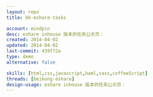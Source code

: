 ```yaml
---
layout: repo
title: bk-eshare-tasks

account: mindpin
desc: eshare inhouse 版本的任务公示页：
created: 2014-04-02
updated: 2014-04-02
last-commit: 439f72a
type: demo
alternative: false

skills: [html,css,javascript,haml,sass,coffeeScript]
threads: [beikong-eshare]
design-usage: eshare inhouse 版本的任务公示页：
---
```

